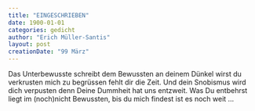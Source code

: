 ```yaml
---
title: "EINGESCHRIEBEN"
date: 1900-01-01
categories: gedicht
author: "Erich Müller-Santis"
layout: post
creationDate: "99 März"
---
```

Das Unterbewusste schreibt dem Bewussten
an deinem Dünkel wirst du verkrusten
mich zu begrüssen fehlt dir die Zeit.
Und dein Snobismus wird dich verpusten
denn Deine Dummheit hat uns entzweit.
Was Du entbehrst liegt im (noch)nicht Bewussten,
bis du mich findest ist es noch weit …
